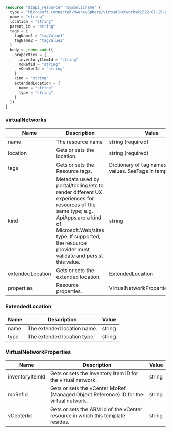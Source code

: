 ```terraform
resource "azapi_resource" "symbolicname" {
  type = "Microsoft.ConnectedVMwarevSphere/virtualNetworks@2022-07-15-preview"
  name = "string"
  location = "string"
  parent_id = "string"
  tags = {
    tagName1 = "tagValue1"
    tagName2 = "tagValue2"
  }
  body = jsonencode({
    properties = {
      inventoryItemId = "string"
      moRefId = "string"
      vCenterId = "string"
    }
    kind = "string"
    extendedLocation = {
      name = "string"
      type = "string"
    }
  })
}

```

### virtualNetworks

| Name | Description | Value |
|-|-|-|
| name | The resource name | string (required) |
| location | Gets or sets the location. | string (required) |
| tags | Gets or sets the Resource tags. | Dictionary of tag names and values. SeeTags in templates |
| kind | Metadata used by portal/tooling/etc to render different UX experiences for resources of the same type; e.g. ApiApps are a kind of Microsoft.Web/sites type.  If supported, the resource provider must validate and persist this value. | string |
| extendedLocation | Gets or sets the extended location. | ExtendedLocation |
| properties | Resource properties. | VirtualNetworkProperties(required) |


### ExtendedLocation

| Name | Description | Value |
|-|-|-|
| name | The extended location name. | string |
| type | The extended location type. | string |


### VirtualNetworkProperties

| Name | Description | Value |
|-|-|-|
| inventoryItemId | Gets or sets the inventory Item ID for the virtual network. | string |
| moRefId | Gets or sets the vCenter MoRef (Managed Object Reference) ID for the virtual network. | string |
| vCenterId | Gets or sets the ARM Id of the vCenter resource in which this template resides. | string |


